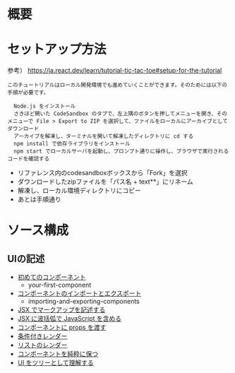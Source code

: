 # 概要

# セットアップ方法

参考）
https://ja.react.dev/learn/tutorial-tic-tac-toe#setup-for-the-tutorial

```
このチュートリアルはローカル開発環境でも進めていくことができます。そのためには以下の手順が必要です。

  Node.js をインストール
  さきほど開いた CodeSandbox のタブで、左上隅のボタンを押してメニューを開き、そのメニューで File > Export to ZIP を選択して、ファイルをローカルにアーカイブとしてダウンロード
  アーカイブを解凍し、ターミナルを開いて解凍したディレクトリに cd する
  npm install で依存ライブラリをインストール
  npm start でローカルサーバを起動し、プロンプト通りに操作し、ブラウザで実行されるコードを確認する

```

- リファレンス内のcodesandboxボックスから「Fork」を選択
- ダウンロードしたzipファイルを「パス名 + text**」にリネーム
- 解凍し、ローカル環境ディレクトリにコピー
- あとは手順通り


# ソース構成

## UIの記述

- [初めてのコンポーネント](https://ja.react.dev/learn/your-first-component)
  - your-first-component
- [コンポーネントのインポートとエクスポート](https://ja.react.dev/learn/importing-and-exporting-components)
  - importing-and-exporting-components
- [JSX でマークアップを記述する](https://ja.react.dev/learn/writing-markup-with-jsx)
- [JSX に波括弧で JavaScript を含める](https://ja.react.dev/learn/javascript-in-jsx-with-curly-braces)
- [コンポーネントに props を渡す](https://ja.react.dev/learn/passing-props-to-a-component)
- [条件付きレンダー](https://ja.react.dev/learn/conditional-rendering)
- [リストのレンダー](https://ja.react.dev/learn/rendering-lists)
- [コンポーネントを純粋に保つ](https://ja.react.dev/learn/keeping-components-pure)
- [UI をツリーとして理解する](https://ja.react.dev/learn/understanding-your-ui-as-a-tree)

